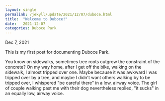 ```yaml
---
layout: single
permalink: /jekyll/update/2021/12/07/duboce.html
title:  "Welcome to Duboce!"
date:   2021-12-07
categories: Duboce Park
---
```

Dec 7, 2021

This is my first post for documenting Duboce Park.

You know on sidewalks, sometimes tree roots outgrow the constraint of the concrete? On my way home, after I get off the bike, walking on the sidewalk, I almost tripped over one. Maybe because it was awkward I was tripped over by a tree, and maybe I didn't want others walking by to be tripped over, I whispered "be careful there" in a low, airway voice. The girl of couple walking past me with their dog nevertheless replied, "it sucks" in an equally low, airway voice.
